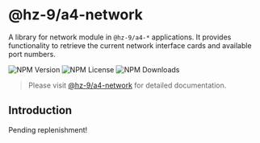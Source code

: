 # @hz-9/a4-network

A library for network module in `@hz-9/a4-*` applications. It provides functionality to retrieve the current network interface cards and available port numbers.

![NPM Version][npm-version-url] ![NPM License][npm-license-url] ![NPM Downloads][npm-downloads-url]

[npm-version-url]: https://img.shields.io/npm/v/@hz-9/a4-network
[npm-license-url]: https://img.shields.io/npm/l/@hz-9/a4-network
[npm-downloads-url]: https://img.shields.io/npm/d18m/@hz-9/a4-network

> Please visit [@hz-9/a4-network](https://hz-9.github.io/a4/guide/a4-network) for detailed documentation.

## Introduction

Pending replenishment!
<!-- TODO -->
